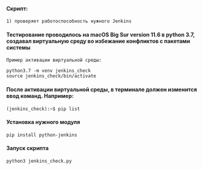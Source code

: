#### Скрипт:
```
1) проверяет работоспособность нужного Jenkins
```

#### Тестирование проводилось на macOS Big Sur version 11.6 в python 3.7, создавал виртуальную среду во избежание конфликтов с пакетами системы
```
Пример активации виртуальной среды: 

python3.7 -m venv jenkins_check
source jenkins_check/bin/activate
```
#### После активации виртуальной среды, в терминале должен изменится ввод команд. Например:
```
(jenkins_check):~$ pip list
```
#### Установка нужного модуля
```
pip install python-jenkins
```
#### Запуск скрипта
```
python3 jenkins_check.py
```
